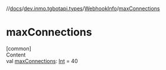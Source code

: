 //[docs](../../../index.md)/[dev.inmo.tgbotapi.types](../index.md)/[WebhookInfo](index.md)/[maxConnections](max-connections.md)



# maxConnections  
[common]  
Content  
val [maxConnections](max-connections.md): [Int](https://kotlinlang.org/api/latest/jvm/stdlib/kotlin/-int/index.html) = 40  



